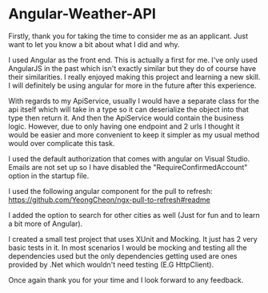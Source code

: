 # Angular-Weather-API

Firstly, thank you for taking the time to consider me as an applicant. Just want to let you know a bit about what I did and why.

I used Angular as the front end. This is actually a first for me. I've only used AngularJS in the past which isn't exactly similar but they do of course have their similarities. I really enjoyed making this project and learning a new skill. I will definitely be using angular for more in the future after this experience.

With regards to my ApiService, usually I would have a separate class for the api itself which will take in a type so it can deserialize the object into that type then return it. And then the ApiService would contain the business logic. However, due to only having one endpoint and 2 urls I thought it would be easier and more convenient to keep it simpler as my usual method would over complicate this task.

I used the default authorization that comes with angular on Visual Studio. Emails are not set up so I have disabled the "RequireConfirmedAccount" option in the startup file.

I used the following angular component for the pull to refresh:
https://github.com/YeongCheon/ngx-pull-to-refresh#readme

I added the option to search for other cities as well (Just for fun and to learn a bit more of Angular).

I created a small test project that uses XUnit and Mocking. It just has 2 very basic tests in it. In most scenarios I would be mocking and testing all the dependencies used but the only dependencies getting used are ones provided by .Net which wouldn't need testing (E.G HttpClient).

Once again thank you for your time and I look forward to any feedback.
